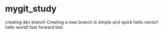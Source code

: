 # mygit_study
creating dev branch
Creating a new branch is simple and quick
hello vector!
hello world!
fast forward test
